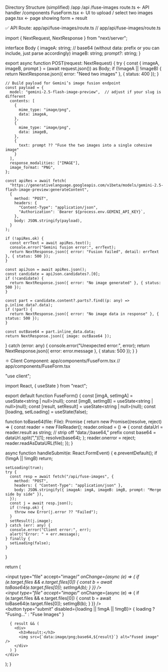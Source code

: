 Directory Structure (simplified)
/app
  /api
    /fuse-images
      route.ts       ← API handler
  /components
    FuseForm.tsx     ← UI to upload / select two images
  page.tsx           ← page showing form + result

✅ API Route: app/api/fuse-images/route.ts
// app/api/fuse-images/route.ts

import { NextRequest, NextResponse } from "next/server";

interface Body {
  imageA: string;  // base64 (without data: prefix or you can include, just parse accordingly)
  imageB: string;
  prompt?: string;
}

export async function POST(request: NextRequest) {
  try {
    const { imageA, imageB, prompt } = (await request.json()) as Body;
    if (!imageA || !imageB) {
      return NextResponse.json({ error: "Need two images" }, { status: 400 });
    }

    // Build payload for Gemini’s image fusion endpoint
    const payload = {
      model: "gemini-2.5-flash-image-preview",  // adjust if your slug is different
      contents: [
        {
          mime_type: "image/png",
          data: imageA,
        },
        {
          mime_type: "image/png",
          data: imageB,
        },
        {
          text: prompt ?? "Fuse the two images into a single cohesive image"
        }
      ],
      response_modalities: ["IMAGE"],
      image_format: "PNG",
    };

    const apiRes = await fetch(
      "https://generativelanguage.googleapis.com/v1beta/models/gemini-2.5-flash-image-preview:generateContent",
      {
        method: "POST",
        headers: {
          "Content-Type": "application/json",
          "Authorization": `Bearer ${process.env.GEMINI_API_KEY}`,
        },
        body: JSON.stringify(payload),
      }
    );

    if (!apiRes.ok) {
      const errText = await apiRes.text();
      console.error("Gemini fusion error:", errText);
      return NextResponse.json({ error: "Fusion failed", detail: errText }, { status: 500 });
    }

    const apiJson = await apiRes.json();
    const candidate = apiJson.candidates?.[0];
    if (!candidate) {
      return NextResponse.json({ error: "No image generated" }, { status: 500 });
    }

    const part = candidate.content?.parts?.find((p: any) => p.inline_data?.data);
    if (!part) {
      return NextResponse.json({ error: "No image data in response" }, { status: 500 });
    }

    const outBase64 = part.inline_data.data;
    return NextResponse.json({ image: outBase64 });
  } catch (error: any) {
    console.error("Unexpected error:", error);
    return NextResponse.json({ error: error.message }, { status: 500 });
  }
}

⚛️ Client Component: app/components/FuseForm.tsx
// app/components/FuseForm.tsx

"use client";

import React, { useState } from "react";

export default function FuseForm() {
  const [imgA, setImgA] = useState<string | null>(null);
  const [imgB, setImgB] = useState<string | null>(null);
  const [result, setResult] = useState<string | null>(null);
  const [loading, setLoading] = useState(false);

  function toBase64(file: File): Promise<string> {
    return new Promise((resolve, reject) => {
      const reader = new FileReader();
      reader.onload = () => {
        const dataUrl = reader.result as string;
        // strip off “data:*/*;base64,” prefix
        const base64 = dataUrl.split(",")[1];
        resolve(base64);
      };
      reader.onerror = reject;
      reader.readAsDataURL(file);
    });
  }

  async function handleSubmit(e: React.FormEvent) {
    e.preventDefault();
    if (!imgA || !imgB) return;

    setLoading(true);
    try {
      const resp = await fetch("/api/fuse-images", {
        method: "POST",
        headers: { "Content-Type": "application/json" },
        body: JSON.stringify({ imageA: imgA, imageB: imgB, prompt: "Merge side by side" }),
      });
      const j = await resp.json();
      if (!resp.ok) {
        throw new Error(j.error ?? "Failed");
      }
      setResult(j.image);
    } catch (err: any) {
      console.error("Client error:", err);
      alert("Error: " + err.message);
    } finally {
      setLoading(false);
    }
  }

  return (
    <div>
      <form onSubmit={handleSubmit}>
        <div>
          <input type="file" accept="image/*" onChange={async (e) => {
            if (e.target.files && e.target.files[0]) {
              const b = await toBase64(e.target.files[0]);
              setImgA(b);
            }
          }} />
        </div>
        <div>
          <input type="file" accept="image/*" onChange={async (e) => {
            if (e.target.files && e.target.files[0]) {
              const b = await toBase64(e.target.files[0]);
              setImgB(b);
            }
          }} />
        </div>
        <button type="submit" disabled={loading || !imgA || !imgB}>
          { loading ? "Fusing…" : "Fuse Images" }
        </button>
      </form>

      { result && (
        <div>
          <h3>Result:</h3>
          <img src={`data:image/png;base64,${result}`} alt="Fused image" />
        </div>
      ) }
    </div>
  );
}